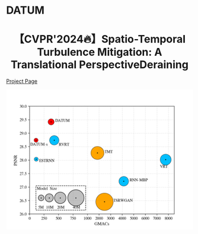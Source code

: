 # DATUM
<div align="center">

# 【CVPR'2024🔥】Spatio-Temporal Turbulence Mitigation: A Translational PerspectiveDeraining
</div>

[Project Page](https://xg416.github.io/DATUM/)

![performance](figs/performance.png)
